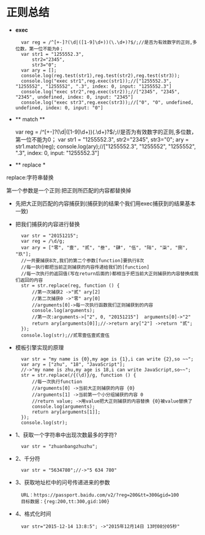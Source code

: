 # 正则总结

- **exec**


	    var reg = /^[+-]?(\d|([1-9]\d+))(\.\d+)?$/;//是否为有效数字的正则,多位数，第一位不能为0；
	    var str1 = "1255552.3",
	        str2="2345",
	        str3="0";
	    var ary = [];
	    console.log(reg.test(str1),reg.test(str2),reg.test(str3));
	    console.log("exec str1",reg.exec(str1));//["1255552.3", "1255552", "1255552", ".3", index: 0, input: "1255552.3"]
	    console.log("exec str2",reg.exec(str2));//["2345", "2345", "2345", undefined, index: 0, input: "2345"]
	    console.log("exec str3",reg.exec(str3));//["0", "0", undefined, undefined, index: 0, input: "0"]


- ** match **

    var reg = /^[+-]?(\d|([1-9]\d+))(\.\d+)?$/;//是否为有效数字的正则,多位数，第一位不能为0；
    var str1 = "1255552.3",
        str2="2345",
        str3="0";
    ary = str1.match(reg);
    console.log(ary);//["1255552.3", "1255552", "1255552", ".3", index: 0, input: "1255552.3"]

- ** replace *

replace:字符串替换

第一个参数是一个正则:把正则所匹配的内容都替换掉

- 先把大正则匹配的内容捕获到(捕获到的结果个我们用exec捕获到的结果基本一致)
- 把我们捕获的内容进行替换

        var str = "20151215";
        var reg = /\d/g;
        var ary = ["零", "壹", "贰", "叁", "肆", "伍", "陆", "柒", "捌", "玖"];
        //一共要捕获8次,我们的第二个参数[function]要执行8次
        //每一执行都把当前正则捕获的内容传递给我们的[function]
        //每一次执行的返回值(写在return后面的)都相当于把当前大正则捕获的内容替换成我们返回的内容
        str = str.replace(reg, function () {
            //第一次捕获2 ->"贰" ary[2]
            //第二次捕获0 ->"零" ary[0]
            //arguments[0]->每一次执行函数我们正则捕获到的内容
            console.log(arguments);
            //第一次:arguments->["2", 0, "20151215"]  arguments[0]->"2"
            return ary[arguments[0]];//->return ary["2"] ->return "贰";
        });
        console.log(str);//贰零壹伍壹贰壹伍


- 模板引擎实现的原理

        var str = "my name is {0},my age is {1},i can write {2},so ~~";
        var ary = ["zhu", "18", "JavaScript"];
        //->"my name is zhu,my age is 18,i can write JavaScript,so~~";
        str = str.replace(/{(\d)}/g, function () {
            //每一次执行function
            //arguments[0] ->当前大正则捕获的内容 {0}
            //arguments[1] ->当前第一个小分组捕获的内容 0
            //return value; ->用value把大正则捕获的内容替换 {0}被value替换了
            console.log(arguments);
            return ary[arguments[1]];
        });
        console.log(str);

- 1、获取一个字符串中出现次数最多的字符?

		var str = "zhuanbangzhuzhu";

- 2、千分符

		var str = "5634780";//->"5 634 780"

- 3、获取地址栏中的问号传递进来的参数

		URL：https://passport.baidu.com/v2/?reg=200&tt=300&gid=100
		目标数据：{reg:200,tt:300,gid:100}

- 4、格式化时间

		var str="2015-12-14 13:8:5"; ->"2015年12月14日 13时08分05秒"

